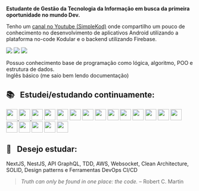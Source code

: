 **Estudante de Gestão da Tecnologia da Informação em busca da primeira oportunidade no mundo Dev.**

Tenho um [canal no Youtube (SimpleKod)](https://www.youtube.com/c/simplekod) onde compartilho um pouco de conhecimento no desenvolvimento de aplicativos Android utilizando a plataforma no-code Kodular e o backend utilizando Firebase.

<a href="https://www.linkedin.com/in/edmilson-torres"><img src="https://img.shields.io/badge/-Edmilson Torres-0077B5?style=flat-square&logo=Linkedin&logoColor=white"/></a>
<a href="mailto:edmilson.torres@gmail.com"><img src="https://img.shields.io/badge/-edmilson.torres@gmail.com-D14836?style=flat-square&logo=Gmail&logoColor=white"/></a>
<a href="https://www.youtube.com/c/simplekod"><img src="https://img.shields.io/badge/-SimpleKod-D62422?style=flat-square&labelColor=D62422&logo=youtube&logoColor=white"/></a>

Possuo conhecimento base de programação como lógica, algoritmo, POO e estrutura de dados.  
Inglês básico (me saio bem lendo documentação)  

## :books: &nbsp; Estudei/estudando continuamente:
<a href="#"><img height= "30" src= "https://img.shields.io/badge/HTML5-E34F26?style=for-the-badge&logo=html5&logoColor=white">
<a href="#"><img height= "30" src= "https://img.shields.io/badge/CSS3-1572B6?style=for-the-badge&logo=css3&logoColor=white">
<a href="#"><img height= "30" src= "https://img.shields.io/badge/JavaScript-323330?style=for-the-badge&logo=javascript&logoColor=F7DF1E"></a>
<a href="#"><img height= "30" src= "https://img.shields.io/badge/TypeScript-007ACC?style=for-the-badge&logo=typescript&logoColor=white"></a>
  <a href="#"><img height= "30" src= "https://img.shields.io/badge/ReactJS-20232A?style=for-the-badge&logo=react&logoColor=61DAFB"></a>
<a href="#"><img height= "30" src= "https://img.shields.io/badge/React_Native-20232A?style=for-the-badge&logo=react&logoColor=61DAFB"></a>
  <a href="#"><img height= "30" src= "https://img.shields.io/badge/styled--components-DB7093?style=for-the-badge&logo=styled-components&logoColor=white"></a>
   	<a href="#"><img height= "30" src= "https://img.shields.io/badge/Git-F05032?style=for-the-badge&logo=git&logoColor=white"></a>
  <a href="#"><img height= "30" src= "https://img.shields.io/badge/Github-181717?style=for-the-badge&logo=github&logoColor=white"></a>
    <a href="#"><img height= "30" src= "https://img.shields.io/badge/Node.js-339933?style=for-the-badge&logo=nodedotjs&logoColor=white"></a>
   <a href="#"><img height= "30" src= "https://img.shields.io/badge/npm-CB3837?style=for-the-badge&logo=npm&logoColor=white"></a>
   <a href="#"><img height= "30" src= "https://img.shields.io/badge/MySQL-4479A1?style=for-the-badge&logo=mysql&logoColor=white"></a>
   <a href="#"><img height= "30" src= "https://img.shields.io/badge/PostgreSQL-4169E1?style=for-the-badge&logo=postgresql&logoColor=white"></a>
    <a href="#"><img height= "30" src= "https://img.shields.io/badge/MongoDB-4EA94B?style=for-the-badge&logo=mongodb&logoColor=white"></a>
    <a href="#"><img height= "30" src= "https://img.shields.io/badge/VS_Code-0078D4?style=for-the-badge&logo=visual%20studio%20code&logoColor=white"></a>
    <a href="#"><img height= "30" src= "https://img.shields.io/badge/json-5E5C5C?style=for-the-badge&logo=json&logoColor=white"></a>
    <a href="#"><img height= "30" src= "https://img.shields.io/badge/Docker-2496ED?style=for-the-badge&logo=docker&logoColor=white"></a>
  <a href="#"><img height= "30" src= "https://img.shields.io/badge/Scrum-34B233?style=for-the-badge&logo=Scrum%20Alliance&logoColor=white"></a>
    <a href="#"><img height= "30" src= "https://img.shields.io/badge/Linux-E95420?style=for-the-badge&logo=linux&logoColor=white"></a>
  
## 📖 &nbsp; Desejo estudar:
NextJS, NestJS, API GraphQL, TDD, AWS, Websocket, Clean Architecture, SOLID, Design patterns e Ferramentas DevOps CI/CD

> _Truth can only be found in one place: the code._ – Robert C. Martin
